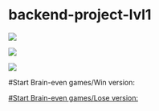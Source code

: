 # backend-project-lvl1
<a href="https://codeclimate.com/github/ayankz/backend-project-lvl1/maintainability"><img src="https://api.codeclimate.com/v1/badges/4de05ad3893a0db52e5e/maintainability" /></a>

<a href="https://codeclimate.com/github/ayankz/backend-project-lvl1/test_coverage"><img src="https://api.codeclimate.com/v1/badges/4de05ad3893a0db52e5e/test_coverage" /></a>

<img src= https://github.com/ayankz/backend-project-lvl1/workflows/GitHub-Actions-linter/badge.svg>


#Start Brain-even games/Win version:

<a href="https://asciinema.org/a/NevQ9vhYKGvRjcQJBGcj8KTkJ">

#Start Brain-even games/Lose version:

<a href="https://asciinema.org/a/3OP3kPqY48IVUKrA8UwrQAg1F">
